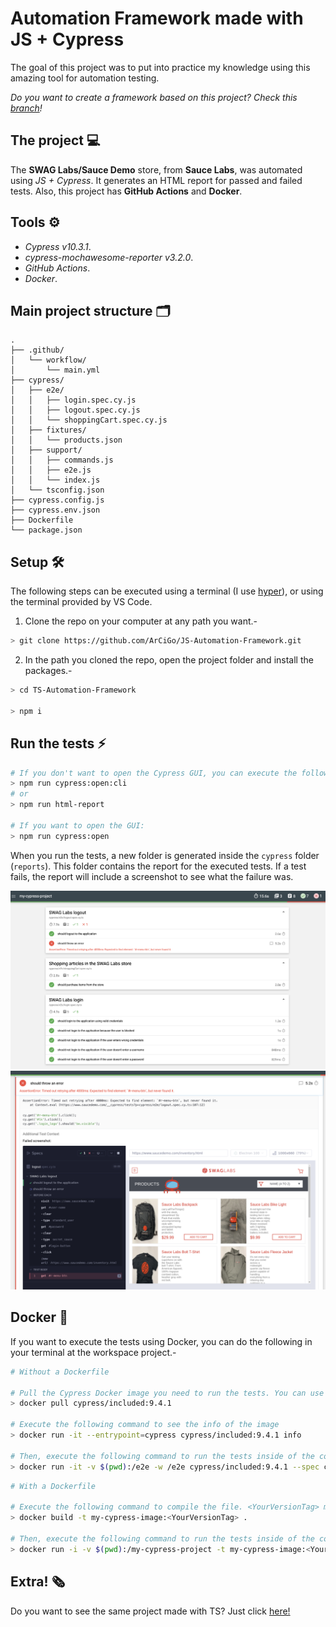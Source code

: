 # Automation Framework made with JS + Cypress

The goal of this project was to put into practice my knowledge using this amazing tool for automation testing.

*Do you want to create a framework based on this project? Check this [branch](https://github.com/ArCiGo/TS-Automation-Framework/tree/master)!*

## The project 💻

The **SWAG Labs/Sauce Demo** store, from **Sauce Labs**, was automated using *JS + Cypress*. It generates an HTML report for passed and failed tests. Also, this project has **GitHub Actions** and **Docker**. 

## Tools ⚙️

* *Cypress v10.3.1*.
* *cypress-mochawesome-reporter v3.2.0*.
* *GitHub Actions*.
* *Docker*.

## Main project structure 🗂️

```
.
├── .github/
│   └── workflow/
│       └── main.yml
├── cypress/
│   ├── e2e/
│   │   ├── login.spec.cy.js
│   │   ├── logout.spec.cy.js
│   │   └── shoppingCart.spec.cy.js
│   ├── fixtures/
│   │   └── products.json
│   ├── support/
│   │   ├── commands.js
│   │   ├── e2e.js
│   │   └── index.js
│   └── tsconfig.json
├── cypress.config.js
├── cypress.env.json
├── Dockerfile
└── package.json
```

## Setup 🛠️

The following steps can be executed using a terminal (I use [hyper](https://hyper.is/)), or using the terminal provided by VS Code.

1. Clone the repo on your computer at any path you want.-

```bash
> git clone https://github.com/ArCiGo/JS-Automation-Framework.git
```
2. In the path you cloned the repo, open the project folder and install the packages.-
```bash
> cd TS-Automation-Framework

> npm i
```


## Run the tests ⚡
```bash
# If you don't want to open the Cypress GUI, you can execute the following commands:
> npm run cypress:open:cli
# or
> npm run html-report

# If you want to open the GUI:
> npm run cypress:open
```

When you run the tests, a new folder is generated inside the `cypress` folder (`reports`). This folder contains the report for the executed tests. If a test fails, the report will include a screenshot to see what the failure was.

![UI Report Sample](./Img_Report_01.png)
![UI Report Sample](./Img_Report_02.png)

## Docker 🐋

If you want to execute the tests using Docker, you can do the following in your terminal at the workspace project.-


```bash
# Without a Dockerfile

# Pull the Cypress Docker image you need to run the tests. You can use the latest one
> docker pull cypress/included:9.4.1

# Execute the following command to see the info of the image
> docker run -it --entrypoint=cypress cypress/included:9.4.1 info

# Then, execute the following command to run the tests inside of the container
> docker run -it -v $(pwd):/e2e -w /e2e cypress/included:9.4.1 --spec cypress/e2e --browser electron
```

```bash
# With a Dockerfile

# Execute the following command to compile the file. <YourVersionTag> may be any value you want
> docker build -t my-cypress-image:<YourVersionTag> .

# Then, execute the following command to run the tests inside of the container
> docker run -i -v $(pwd):/my-cypress-project -t my-cypress-image:<YourVersionTag> --spec cypress/e2e
```

## Extra! 🗞

Do you want to see the same project made with TS? Just click [here!](https://github.com/ArCiGo/JS-Automation-Framework/tree/AutomationFrameworkSample_TS)
